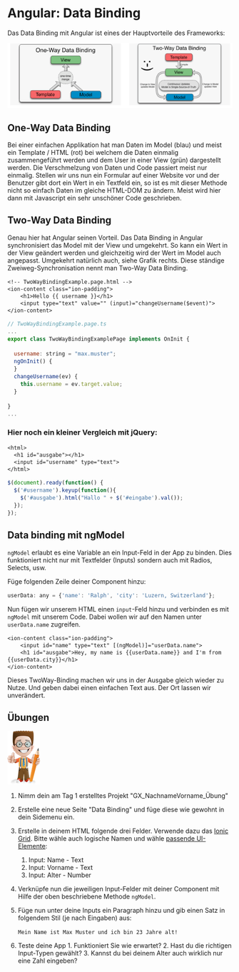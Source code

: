 # Angular: Data Binding

Das Data Binding mit Angular ist eines der Hauptvorteile des Frameworks:

![](../.gitbook/assets/bildschirmfoto-2018-12-27-um-13.47.01.png)

## One-Way Data Binding

Bei einer einfachen Applikation hat man Daten im Model \(blau\) und meist ein Template / HTML \(rot\) bei welchem die Daten einmalig zusammengeführt werden und dem User in einer View \(grün\) dargestellt werden. Die Verschmelzung von Daten und Code passiert meist nur einmalig. Stellen wir uns nun ein Formular auf einer Website vor und der Benutzer gibt dort ein Wert in ein Textfeld ein, so ist es mit dieser Methode nicht so einfach Daten im gleiche HTML-DOM zu ändern. Meist wird hier dann mit Javascript ein sehr unschöner Code geschrieben.

## Two-Way Data Binding

Genau hier hat Angular seinen Vorteil. Das Data Binding in Angular synchronisiert das Model mit der View und umgekehrt. So kann ein Wert in der View geändert werden und gleichzeitig wird der Wert im Model auch angepasst. Umgekehrt natürlich auch, siehe Grafik rechts. Diese ständige Zweiweg-Synchronisation nennt man Two-Way Data Binding.

```markup
<!-- TwoWayBindingExample.page.html -->
<ion-content class="ion-padding">
    <h1>Hello {{ username }}</h1>
    <input type="text" value="" (input)="changeUsername($event)">
</ion-content>
```

```javascript
// TwoWayBindingExample.page.ts
...
export class TwoWayBindingExamplePage implements OnInit {

  username: string = "max.muster";
  ngOnInit() {
  }
  changeUsername(ev) {
    this.username = ev.target.value;
  }

}
...
```

### Hier noch ein kleiner Vergleich mit jQuery:

```markup
<html>
  <h1 id="ausgabe"></h1> 
  <input id="username" type="text">
</html>
```

```javascript
$(document).ready(function() {
  $('#username').keyup(function(){
    $('#ausgabe').html("Hallo " + $('#eingabe').val());
  });
});
```

## Data binding mit ngModel

`ngModel` erlaubt es eine Variable an ein Input-Feld in der App zu binden. Dies funktioniert nicht nur mit Textfelder \(Inputs\) sondern auch mit Radios, Selects, usw.

Füge folgenden Zeile deiner Component hinzu:

```javascript
userData: any = {'name': 'Ralph', 'city': 'Luzern, Switzerland'};
```

Nun fügen wir unserem HTML einen `input`-Feld hinzu und verbinden es mit `ngModel` mit unserem Code. Dabei wollen wir auf den Namen unter `userData.name` zugreifen.

```markup
<ion-content class="ion-padding">
    <input id="name" type="text" [(ngModel)]="userData.name">
    <h1 id="ausgabe">Hey, my name is {{userData.name}} and I'm from {{userData.city}}</h1>
</ion-content>
```

Dieses TwoWay-Binding machen wir uns in der Ausgabe gleich wieder zu Nutze. Und geben dabei einen einfachen Text aus. Der Ort lassen wir unverändert.

## Übungen

![](../.gitbook/assets/ralph_uebung.png)

1. Nimm dein am Tag 1 erstelltes  Projekt "GX\_NachnameVorname\_Übung"
2. Erstelle eine neue Seite "Data Binding" und füge diese wie gewohnt in dein Sidemenu ein.
3. Erstelle in deinem HTML folgende drei Felder. Verwende dazu das [Ionic Grid](https://ionicframework.com/docs/components/#grid). Bitte wähle auch logische Namen und wähle [passende UI-Elemente](https://ionicframework.com/docs/components/#inputs):
   1. Input: Name - Text
   2. Input: Vorname - Text
   3. Input: Alter - Number
4. Verknüpfe nun die jeweiligen Input-Felder mit deiner Component mit Hilfe der oben beschriebene Methode `ngModel`.
5. Füge nun unter deine Inputs ein Paragraph hinzu und gib einen Satz in folgendem Stil \(je nach Eingaben\) aus:

   `Mein Name ist Max Muster und ich bin 23 Jahre alt!`

6. Teste deine App 1. Funktioniert Sie wie erwartet? 2. Hast du die richtigen Input-Typen gewählt? 3. Kannst du bei deinem Alter auch wirklich nur eine Zahl eingeben?

